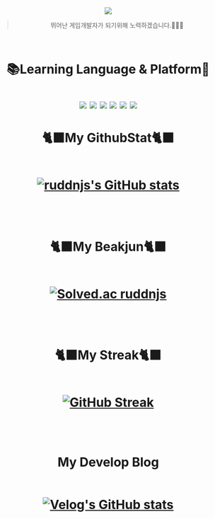 <div align="center">
<img src="https://capsule-render.vercel.app/api?type=transparent&color=999999&height=120&text=ruddnjs's%20Github&animation=fadeIn&fontColor=febc71&fontSize=60" />



>뛰어난 게임개발자가 되기위해 노력하겠습니다.🦖🦖🦖
<br>


<h1> 📚Learning Language & Platform📖 
<br>
<br>
<img src="https://img.shields.io/badge/Git-F05032?style=flat&logo=git&logoColor=white"/>
<img src="https://img.shields.io/badge/Unity-000000?style=flat&logo=unity&logoColor=white"/>
<img src="https://img.shields.io/badge/C++-00599C?style=flat&logo=cplusplus&logoColor=white"/>
<img src="https://img.shields.io/badge/Csharp-512BD4?style=flat&logo=csharp&logoColor=white"/>
<img src="https://img.shields.io/badge/VScode-007ACC?style=flat&logo=visualstudiocode&logoColor=white"/>
<img src="https://img.shields.io/badge/Github-181717?style=flat&logo=github&logoColor=white"/>
<br>
<h1> 🐈‍⬛My GithubStat🐈‍⬛
<br>
<br>


[![ruddnjs's GitHub stats](https://github-readme-stats.vercel.app/api?username=ruddnjs13)](https://github.com/anuraghazra/github-readme-stats)


<br>
<h1> 🐈‍⬛My Beakjun🐈‍⬛
<br>
<br>


[![Solved.ac
ruddnjs](http://mazassumnida.wtf/api/generate_badge?boj=ruddnjs13)](https://solved.ac/ruddnjs13)


<br>
<h1> 🐈‍⬛My Streak🐈‍⬛
<br>
<br>



[![GitHub Streak](https://streak-stats.demolab.com?user=ruddnjs13&theme=dark)](https://git.io/streak-stats)


<br>


<h1> My Develop Blog
<br>
<br>

[![Velog's GitHub stats](https://velog-readme-stats.vercel.app/api?name=ruddnjs13)](https://github.com/eungyeole/velog-readme-stats)

<br>
</div>
<br>



